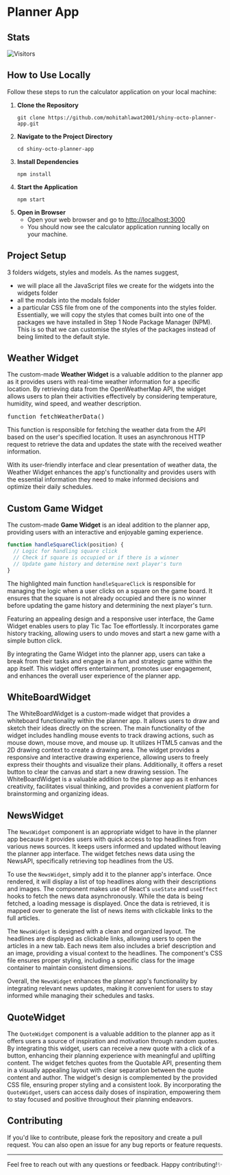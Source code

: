 # Planner App

## Stats

![Visitors](https://api.visitorbadge.io/api/visitors?path=https%3A%2F%2Fgithub.com%2Fmohitahlawat2001%2Fshiny-octo-planner-app&label=Visitors&labelColor=%23697689&countColor=%23f47373)

## How to Use Locally

Follow these steps to run the calculator application on your local machine:

1. **Clone the Repository**
   ```
   git clone https://github.com/mohitahlawat2001/shiny-octo-planner-app.git
   ```
2. **Navigate to the Project Directory**
   ```
   cd shiny-octo-planner-app
   ```
3. **Install Dependencies**
   ```
   npm install
   ```
4. **Start the Application**
   ```
   npm start
   ```
5. **Open in Browser**
   - Open your web browser and go to [http://localhost:3000](http://localhost:3000)
   - You should now see the calculator application running locally on your machine.

## Project Setup
3 folders widgets, styles and models. As the names suggest, 
- we will place all the JavaScript files we create for the widgets into the widgets folder
- all the modals into the modals folder
- a particular CSS file from one of the components into the styles folder. Essentially, we will copy the styles that comes built into one of the packages we have installed in Step 1 Node Package Manager (NPM). This is so that we can customise the styles of the packages instead of being limited to the default style.


## Weather Widget

The custom-made **Weather Widget** is a valuable addition to the planner app as it provides users with real-time weather information for a specific location. By retrieving data from the OpenWeatherMap API, the widget allows users to plan their activities effectively by considering temperature, humidity, wind speed, and weather description.

<kbd>function fetchWeatherData()</kbd>

This function is responsible for fetching the weather data from the API based on the user's specified location. It uses an asynchronous HTTP request to retrieve the data and updates the state with the received weather information.

With its user-friendly interface and clear presentation of weather data, the Weather Widget enhances the app's functionality and provides users with the essential information they need to make informed decisions and optimize their daily schedules.


## Custom Game Widget

The custom-made **Game Widget** is an ideal addition to the planner app, providing users with an interactive and enjoyable gaming experience. 

```javascript
function handleSquareClick(position) {
  // Logic for handling square click
  // Check if square is occupied or if there is a winner
  // Update game history and determine next player's turn
}
```

The highlighted main function `handleSquareClick` is responsible for managing the logic when a user clicks on a square on the game board. It ensures that the square is not already occupied and there is no winner before updating the game history and determining the next player's turn.

Featuring an appealing design and a responsive user interface, the Game Widget enables users to play Tic Tac Toe effortlessly. It incorporates game history tracking, allowing users to undo moves and start a new game with a simple button click.

By integrating the Game Widget into the planner app, users can take a break from their tasks and engage in a fun and strategic game within the app itself. This widget offers entertainment, promotes user engagement, and enhances the overall user experience of the planner app.


## WhiteBoardWidget

The WhiteBoardWidget is a custom-made widget that provides a whiteboard functionality within the planner app. It allows users to draw and sketch their ideas directly on the screen. The main functionality of the widget includes handling mouse events to track drawing actions, such as mouse down, mouse move, and mouse up. It utilizes HTML5 canvas and the 2D drawing context to create a drawing area. The widget provides a responsive and interactive drawing experience, allowing users to freely express their thoughts and visualize their plans. Additionally, it offers a reset button to clear the canvas and start a new drawing session. The WhiteBoardWidget is a valuable addition to the planner app as it enhances creativity, facilitates visual thinking, and provides a convenient platform for brainstorming and organizing ideas.


## NewsWidget


The `NewsWidget` component is an appropriate widget to have in the planner app because it provides users with quick access to top headlines from various news sources. It keeps users informed and updated without leaving the planner app interface. The widget fetches news data using the NewsAPI, specifically retrieving top headlines from the US.

To use the `NewsWidget`, simply add it to the planner app's interface. Once rendered, it will display a list of top headlines along with their descriptions and images. The component makes use of React's `useState` and `useEffect` hooks to fetch the news data asynchronously. While the data is being fetched, a loading message is displayed. Once the data is retrieved, it is mapped over to generate the list of news items with clickable links to the full articles.

The `NewsWidget` is designed with a clean and organized layout. The headlines are displayed as clickable links, allowing users to open the articles in a new tab. Each news item also includes a brief description and an image, providing a visual context to the headlines. The component's CSS file ensures proper styling, including a specific class for the image container to maintain consistent dimensions.

Overall, the `NewsWidget` enhances the planner app's functionality by integrating relevant news updates, making it convenient for users to stay informed while managing their schedules and tasks.


## QuoteWidget


The `QuoteWidget` component is a valuable addition to the planner app as it offers users a source of inspiration and motivation through random quotes. By integrating this widget, users can receive a new quote with a click of a button, enhancing their planning experience with meaningful and uplifting content. The widget fetches quotes from the Quotable API, presenting them in a visually appealing layout with clear separation between the quote content and author. The widget's design is complemented by the provided CSS file, ensuring proper styling and a consistent look. By incorporating the `QuoteWidget`, users can access daily doses of inspiration, empowering them to stay focused and positive throughout their planning endeavors.



## Contributing

If you'd like to contribute, please fork the repository and create a pull request. You can also open an issue for any bug reports or feature requests.

---

Feel free to reach out with any questions or feedback. Happy contributing!✨

